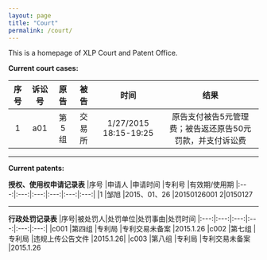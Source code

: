 ```yaml
---
layout: page
title: "Court"
permalink: /court/
---
```


This is a homepage of XLP Court and Patent Office.


**Current court cases:**

|序号|诉讼号|原告|被告|时间|结果
|:---:|:---:|:---:|:---:|:---:|:---:|
|1	|a01	|第5组	|交易所	|1/27/2015 18:15-19:25	|原告支付被告5元管理费；被告返还原告50元罚款，并支付诉讼费



----------



**Current patents:**




**授权、使用权申请记录表**
|序号	|申请人	|申请时间	|专利号	|有效期/使用期
|:---:|:---:|:---:|:---:|:---:|:---:|
|1	|邹旭	|2015、01、26	|20150126001	2|0150127


----------


**行政处罚记录表**
|序号|被处罚人|处罚单位|处罚事由|处罚时间
|:---:|:---:|:---:|:---:|:---:|:---:|
|c001	|第四组	|专利局	|专利交易未备案	|2015.1.26
|c002	|第七组	|专利局	|违规上传公告文件	|2015.1.26|
|c003	|第八组	|专利局	|专利交易未备案	|2015.1.26

